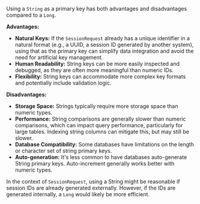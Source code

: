 Using a `String` as a primary key has both advantages and disadvantages compared to a `Long`.

**Advantages:**

*   **Natural Keys:** If the `SessionRequest` already has a unique identifier in a natural format (e.g., a UUID, a session ID generated by another system), using that as the primary key can simplify data integration and avoid the need for artificial key management.
*   **Human Readability:** String keys can be more easily inspected and debugged, as they are often more meaningful than numeric IDs.
*   **Flexibility:**  String keys can accommodate more complex key formats and potentially include validation logic.

**Disadvantages:**

*   **Storage Space:** Strings typically require more storage space than numeric types.
*   **Performance:** String comparisons are generally slower than numeric comparisons, which can impact query performance, particularly for large tables.  Indexing string columns can mitigate this, but may still be slower.
*   **Database Compatibility:** Some databases have limitations on the length or character set of string primary keys.
*   **Auto-generation:**  It's less common to have databases auto-generate String primary keys. Auto-increment generally works better with numeric types.

In the context of `SessionRequest`, using a String might be reasonable if session IDs are already generated externally. However, if the IDs are generated internally, a `Long` would likely be more efficient.